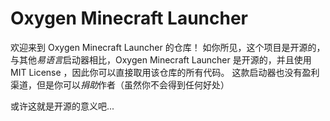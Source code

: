 # Oxygen Minecraft Launcher
欢迎来到 Oxygen Minecraft Launcher 的仓库！
如你所见，这个项目是开源的，与其他*易语言*启动器相比，Oxygen Minecraft Launcher 是开源的，并且使用 MIT License
 ，因此你可以直接取用该仓库的所有代码。
 这款启动器也没有盈利渠道，但是你可以*捐助*作者（虽然你不会得到任何好处）

 或许这就是开源的意义吧...
